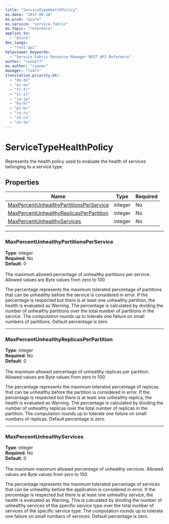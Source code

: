 ```yaml
---
title: "ServiceTypeHealthPolicy"
ms.date: "2017-09-28"
ms.prod: "azure"
ms.service: "service-fabric"
ms.topic: "reference"
applies_to: 
  - "Azure"
dev_langs: 
  - "rest-api"
helpviewer_keywords: 
  - "Service Fabric Resource Manager REST API Reference"
author: "rwike77"
ms.author: "ryanwi"
manager: "timlt"
translation.priority.mt: 
  - "de-de"
  - "es-es"
  - "fr-fr"
  - "it-it"
  - "ja-jp"
  - "ko-kr"
  - "pt-br"
  - "ru-ru"
  - "zh-cn"
  - "zh-tw"
---
```

# ServiceTypeHealthPolicy

Represents the health policy used to evaluate the health of services belonging to a service type.


## Properties
| Name | Type | Required |
| --- | --- | --- |
| [MaxPercentUnhealthyPartitionsPerService](#maxpercentunhealthypartitionsperservice) | integer | No |
| [MaxPercentUnhealthyReplicasPerPartition](#maxpercentunhealthyreplicasperpartition) | integer | No |
| [MaxPercentUnhealthyServices](#maxpercentunhealthyservices) | integer | No |

____
### MaxPercentUnhealthyPartitionsPerService
__Type__: integer <br/>
__Required__: No<br/>
__Default__: 0 <br/>
<br/>
The maximum allowed percentage of unhealthy partitions per service. Allowed values are Byte values from zero to 100

The percentage represents the maximum tolerated percentage of partitions that can be unhealthy before the service is considered in error.
If the percentage is respected but there is at least one unhealthy partition, the health is evaluated as Warning.
The percentage is calculated by dividing the number of unhealthy partitions over the total number of partitions in the service.
The computation rounds up to tolerate one failure on small numbers of partitions. Default percentage is zero.


____
### MaxPercentUnhealthyReplicasPerPartition
__Type__: integer <br/>
__Required__: No<br/>
__Default__: 0 <br/>
<br/>
The maximum allowed percentage of unhealthy replicas per partition. Allowed values are Byte values from zero to 100.

The percentage represents the maximum tolerated percentage of replicas that can be unhealthy before the partition is considered in error.
If the percentage is respected but there is at least one unhealthy replica, the health is evaluated as Warning.
The percentage is calculated by dividing the number of unhealthy replicas over the total number of replicas in the partition.
The computation rounds up to tolerate one failure on small numbers of replicas. Default percentage is zero.


____
### MaxPercentUnhealthyServices
__Type__: integer <br/>
__Required__: No<br/>
__Default__: 0 <br/>
<br/>
The maximum maximum allowed percentage of unhealthy services. Allowed values are Byte values from zero to 100.

The percentage represents the maximum tolerated percentage of services that can be unhealthy before the application is considered in error.
If the percentage is respected but there is at least one unhealthy service, the health is evaluated as Warning.
This is calculated by dividing the number of unhealthy services of the specific service type over the total number of services of the specific service type.
The computation rounds up to tolerate one failure on small numbers of services. Default percentage is zero.

